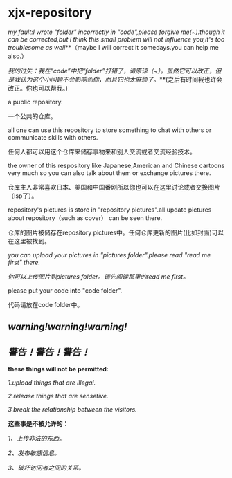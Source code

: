 # xjx-repository

***my fault:I wrote "folder" incorrectly in "code",please forgive me(*~*).though it can be corrected,but I think this small problem will not influence you,it's too troublesome as well***（maybe I will correct it somedays.you can help me also.）

***我的过失：我在“code”中把“folder”打错了，请原谅（*~*）。虽然它可以改正，但是我认为这个小问题不会影响到你，而且它也太麻烦了。***(之后有时间我也许会改正。你也可以帮我。)

a public repository.

一个公共的仓库。

all one can use this repository to store something to chat with others or communicate skills with others.

任何人都可以用这个仓库来储存事物来和别人交流或者交流经验技术。

the owner of this respository like Japanese,American and Chinese cartoons very much so you can also talk about them or exchange pictures there.

仓库主人非常喜欢日本、美国和中国番剧所以你也可以在这里讨论或者交换图片（lsp了）。

repository's pictures is store in "repository pictures".all update pictures about repository（such as cover） can be seen there.

仓库的图片被储存在repository pictures中。任何仓库更新的图片(比如封面)可以在这里被找到。

*you can upload your pictures in "pictures folder".please read "read me first" there.*

*你可以上传图片到pictures folder。请先阅读那里的read me first。*

please put your code into "code folder".

代码请放在code folder中。

## ***warning!warning!warning!***

## ***警告！警告！警告！***

**these things will not be permitted:**

*1.upload things that are illegal.*

*2.release things that are sensetive.*

*3.break the relationship between the visitors.*

**这些事是不被允许的：**

*1、上传非法的东西。*

*2、发布敏感信息。*

*3、破坏访问者之间的关系。*
